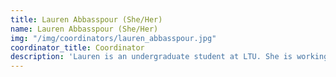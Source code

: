 ```yaml
---
title: Lauren Abbasspour (She/Her) 
name: Lauren Abbasspour (She/Her) 
img: "/img/coordinators/lauren_abbasspour.jpg"
coordinator_title: Coordinator
description: 'Lauren is an undergraduate student at LTU. She is working to earn her sweet Bachelor’s Degree in Game Art. As a gamer and die-hard Nintendo fan; some of her favorite games include: LoZ Twilight Princess, Kirby 64 The Crystal Shards, and Stardew Valley. You may spot her around wearing a hat of some sort. Feel free to say hello.'
---
```


